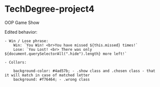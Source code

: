 # TechDegree-project4
 OOP Game Show

Edited behavior:

    - Win / Lose phrase:
        Win: `You Win! <br>You have missed ${this.missed} times!`
        Lose: `You Lost! <br> There was only ${document.querySelectorAll(".hide").length} more left!`

    - Collors:

        background-color: #4ad57b; - .show class and .chosen class - that it will match in case of matched letter
        background: #f76464; - .wrong class
